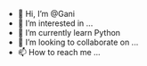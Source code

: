 - 👋 Hi, I’m @Gani
- 👀 I’m interested in ...
- 🌱 I’m currently learn Python
- 💞️ I’m looking to collaborate on ...
- 📫 How to reach me ...

<!---
Bot-1247/Bot-1247 is a ✨ special ✨ repository because its `README.md` (this file) appears on your GitHub profile.
You can click the Preview link to take a look at your changes.
--->
